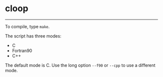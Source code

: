 # cloop
---
To compile, type `make`. 

The script has three modes:

- C
- Fortran90
- C++

The default mode is C.  Use the long option `--f90` or `--cpp` to use a different mode.